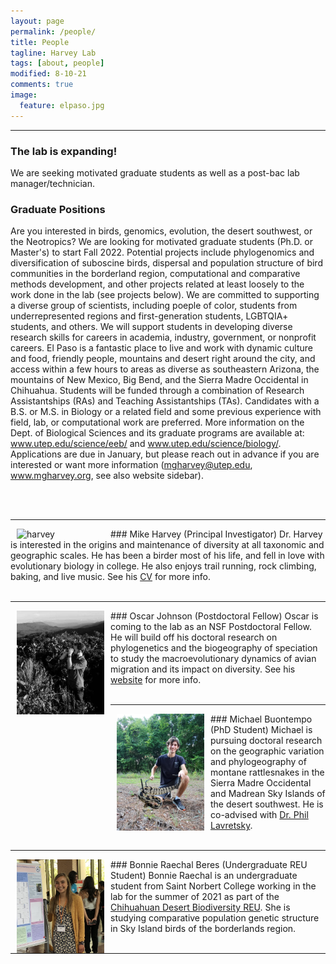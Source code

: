 ```yaml
---
layout: page
permalink: /people/
title: People
tagline: Harvey Lab
tags: [about, people]
modified: 8-10-21
comments: true
image:
  feature: elpaso.jpg
---
```


***

### The lab is expanding!

We are seeking motivated graduate students as well as a post-bac lab manager/technician.

### Graduate Positions

Are you interested in birds, genomics, evolution, the desert southwest, or the Neotropics? We are looking for motivated graduate students (Ph.D. or Master's) to start Fall 2022. Potential projects include phylogenomics and diversification of suboscine birds, dispersal and population structure of bird communities in the borderland region, computational and comparative methods development, and other projects related at least loosely to the work done in the lab (see projects below). We are committed to supporting a diverse group of scientists, including poeple of color, students from underrepresented regions and first-generation students, LGBTQIA+ students, and others. We will support students in developing diverse research skills for careers in academia, industry, government, or nonprofit careers. El Paso is a fantastic place to live and work with dynamic culture and food, friendly people, mountains and desert right around the city, and access within a few hours to areas as diverse as southeastern Arizona, the mountains of New Mexico, Big Bend, and the Sierra Madre Occidental in Chihuahua. Students will be funded through a combination of Research Assistantships (RAs) and Teaching Assistantships (TAs). Candidates with a B.S. or M.S. in Biology or a related field and some previous experience with field, lab, or computational work are preferred. More information on the Dept. of Biological Sciences and its graduate programs are available at: <a href="https://www.utep.edu/science/eeb/" target="_blank">www.utep.edu/science/eeb/</a> and <a href="https://www.utep.edu/science/biology/" target="_blank">www.utep.edu/science/biology/</a>. Applications are due in January, but please reach out in advance if you are interested or want more information (mgharvey@utep.edu, www.mgharvey.org, see also website sidebar).

<br><br>

***

<img align="left" src="/images/harvey.jpg" alt="harvey" width="140" hspace="10"/>
### Mike Harvey (Principal Investigator)
Dr. Harvey is interested in the origins and maintenance of diversity at all taxonomic and geographic scales. He has been a birder most of his life, and fell in love with evolutionary biology in college. He also enjoys trail running, rock climbing, baking, and live music.
See his <a href="http://mgharvey.github.io/docs/Harvey_CV.pdf" target="_blank">CV</a> for more info.
<br><br>

***

<img align="left" src="/images/johnson.jpg" alt="johnson" width="140" hspace="10"/>
### Oscar Johnson (Postdoctoral Fellow)
Oscar is coming to the lab as an NSF Postdoctoral Fellow. He will build off his doctoral research on phylogenetics and the biogeography of speciation to study the macroevolutionary dynamics of avian migration and its impact on diversity. See his <a href="https://www.oscarjohnson.net/" target="_blank">website</a> for more info.
<br><br>

***

<img align="left" src="/images/buontempo.jpeg" alt="buontempo" width="140" hspace="10"/>
### Michael Buontempo (PhD Student)
Michael is pursuing doctoral research on the geographic variation and phylogeography of montane rattlesnakes in the Sierra Madre Occidental and Madrean Sky Islands of the desert southwest. He is co-advised with <a href="https://www.utep.edu/science/lavretskylab/" target="_blank">Dr. Phil Lavretsky</a>.
<br><br>

***

<img align="left" src="/images/beres.jpg" alt="beres" width="140" hspace="10"/>
### Bonnie Raechal Beres (Undergraduate REU Student)
Bonnie Raechal is an undergraduate student from Saint Norbert College working in the lab for the summer of 2021 as part of the <a href="https://www.utep.edu/couri/programs/cdb-reu/" target="_blank">Chihuahuan Desert Biodiversity REU</a>. She is studying comparative population genetic structure in Sky Island birds of the borderlands region.
<br><br>

***
